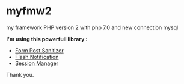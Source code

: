 # myfmw2
my framework PHP version 2 with php 7.0 and new connection mysql

**I'm using this powerfull library :**
* [Form Post Sanitizer](https://github.com/daylerees/sanitizer)
* [Flash Notification](https://github.com/plasticbrain/PhpFlashMessages)
* [Session Manager](https://github.com/rcastera/Session-Class)

Thank you.
